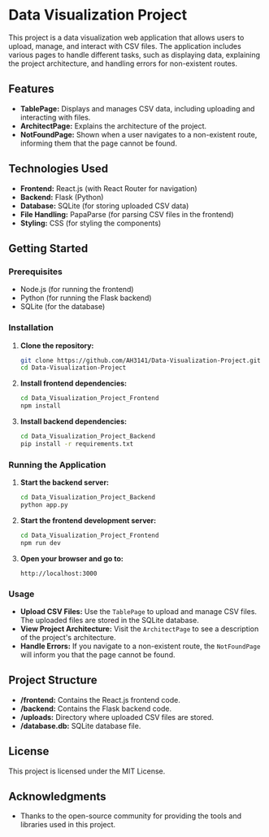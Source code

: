 # Data Visualization Project

This project is a data visualization web application that allows users to upload, manage, and interact with CSV files. The application includes various pages to handle different tasks, such as displaying data, explaining the project architecture, and handling errors for non-existent routes.

## Features

- **TablePage:** Displays and manages CSV data, including uploading and interacting with files.
- **ArchitectPage:** Explains the architecture of the project.
- **NotFoundPage:** Shown when a user navigates to a non-existent route, informing them that the page cannot be found.

## Technologies Used

- **Frontend:** React.js (with React Router for navigation)
- **Backend:** Flask (Python)
- **Database:** SQLite (for storing uploaded CSV data)
- **File Handling:** PapaParse (for parsing CSV files in the frontend)
- **Styling:** CSS (for styling the components)

## Getting Started

### Prerequisites

- Node.js (for running the frontend)
- Python (for running the Flask backend)
- SQLite (for the database)

### Installation

1. **Clone the repository:**
    ```bash
    git clone https://github.com/AH3141/Data-Visualization-Project.git
    cd Data-Visualization-Project
    ```

2. **Install frontend dependencies:**
    ```bash
    cd Data_Visualization_Project_Frontend
    npm install
    ```

3. **Install backend dependencies:**
    ```bash
    cd Data_Visualization_Project_Backend
    pip install -r requirements.txt
    ```

### Running the Application

1. **Start the backend server:**
    ```bash
    cd Data_Visualization_Project_Backend
    python app.py
    ```

2. **Start the frontend development server:**
    ```bash
    cd Data_Visualization_Project_Frontend
    npm run dev
    ```

3. **Open your browser and go to:**
    ```
    http://localhost:3000
    ```

### Usage

- **Upload CSV Files:** Use the `TablePage` to upload and manage CSV files. The uploaded files are stored in the SQLite database.
- **View Project Architecture:** Visit the `ArchitectPage` to see a description of the project's architecture.
- **Handle Errors:** If you navigate to a non-existent route, the `NotFoundPage` will inform you that the page cannot be found.

## Project Structure

- **/frontend:** Contains the React.js frontend code.
- **/backend:** Contains the Flask backend code.
- **/uploads:** Directory where uploaded CSV files are stored.
- **/database.db:** SQLite database file.

## License

This project is licensed under the MIT License.

## Acknowledgments

- Thanks to the open-source community for providing the tools and libraries used in this project.
